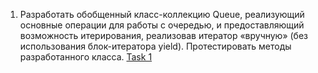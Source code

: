 1.	Разработать обобщенный класс-коллекцию Queue, реализующий основные операции для работы с очередью, и предоставляющий возможность итерирования, реализовав итератор «вручную» (без использования блок-итератора yield). Протестировать методы разработанного класса.
<a href="https://github.com/SIV220785/Training_Epam/tree/master/NET.W.2019.Slavnikov.13/CustomQueue.DLL">Task 1</a>

